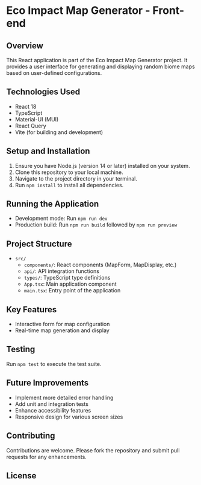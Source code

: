 # Eco Impact Map Generator - Front-end

## Overview
This React application is part of the Eco Impact Map Generator project. It provides a user interface for generating and displaying random biome maps based on user-defined configurations.

## Technologies Used
- React 18
- TypeScript
- Material-UI (MUI)
- React Query
- Vite (for building and development)

## Setup and Installation
1. Ensure you have Node.js (version 14 or later) installed on your system.
2. Clone this repository to your local machine.
3. Navigate to the project directory in your terminal.
4. Run `npm install` to install all dependencies.

## Running the Application
- Development mode: Run `npm run dev`
- Production build: Run `npm run build` followed by `npm run preview`

## Project Structure
- `src/`
  - `components/`: React components (MapForm, MapDisplay, etc.)
  - `api/`: API integration functions
  - `types/`: TypeScript type definitions
  - `App.tsx`: Main application component
  - `main.tsx`: Entry point of the application

## Key Features
- Interactive form for map configuration
- Real-time map generation and display

## Testing
Run `npm test` to execute the test suite.

## Future Improvements
- Implement more detailed error handling
- Add unit and integration tests
- Enhance accessibility features
- Responsive design for various screen sizes

## Contributing
Contributions are welcome. Please fork the repository and submit pull requests for any enhancements.

## License